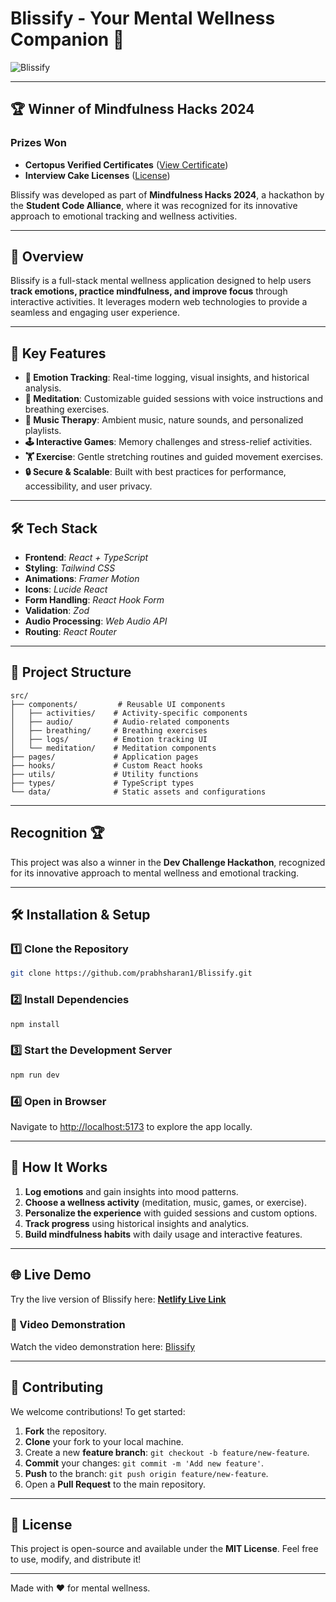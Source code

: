 # Blissify - Your Mental Wellness Companion 🌿

![Blissify](https://images.unsplash.com/photo-1545205597-3d9d02c29597?auto=format&fit=crop&q=80&w=1000)

---

## 🏆 Winner of Mindfulness Hacks 2024

### **Prizes Won**
- **Certopus Verified Certificates** ([View Certificate](https://drive.google.com/file/d/1DDrYY62fIPZPZLHnbj6q1npLdYajfDyc/view?usp=drivesdk))
- **Interview Cake Licenses** ([License](https://www.google.com/url?sa=i&url=https%3A%2F%2Fgiphy.com%2Fgifs%2Ffallontonight-funny-lol-88iYsvbegSUn9bSTF8&psig=AOvVaw3lKKXfbz0c_zzdbljHBtA9&ust=1739803592935000&source=images&cd=vfe&opi=89978449&ved=0CBMQjRxqFwoTCJj10s63yIsDFQAAAAAdAAAAABAJ))

Blissify was developed as part of **Mindfulness Hacks 2024**, a hackathon by the **Student Code Alliance**, where it was recognized for its innovative approach to emotional tracking and wellness activities. 

---

## 🌟 Overview

Blissify is a full-stack mental wellness application designed to help users **track emotions, practice mindfulness, and improve focus** through interactive activities. It leverages modern web technologies to provide a seamless and engaging user experience.

---

## 🚀 Key Features

- **📝 Emotion Tracking**: Real-time logging, visual insights, and historical analysis.
- **🧘 Meditation**: Customizable guided sessions with voice instructions and breathing exercises.
- **🎵 Music Therapy**: Ambient music, nature sounds, and personalized playlists.
- **🕹️ Interactive Games**: Memory challenges and stress-relief activities.
- **🏋️ Exercise**: Gentle stretching routines and guided movement exercises.
- **🔒 Secure & Scalable**: Built with best practices for performance, accessibility, and user privacy.

---

## 🛠 Tech Stack

- **Frontend**: *React + TypeScript*
- **Styling**: *Tailwind CSS*
- **Animations**: *Framer Motion*
- **Icons**: *Lucide React*
- **Form Handling**: *React Hook Form*
- **Validation**: *Zod*
- **Audio Processing**: *Web Audio API*
- **Routing**: *React Router*

---

## 📂 Project Structure

```
src/
├── components/         # Reusable UI components
│   ├── activities/    # Activity-specific components
│   ├── audio/         # Audio-related components
│   ├── breathing/     # Breathing exercises
│   ├── logs/          # Emotion tracking UI
│   └── meditation/    # Meditation components
├── pages/             # Application pages
├── hooks/             # Custom React hooks
├── utils/             # Utility functions
├── types/             # TypeScript types
└── data/              # Static assets and configurations
```

---

## Recognition 🏆

This project was also a winner in the **Dev Challenge Hackathon**, recognized for its innovative approach to mental wellness and emotional tracking.

---

## 🛠️ Installation & Setup

### 1️⃣ Clone the Repository
```bash
git clone https://github.com/prabhsharan1/Blissify.git
```

### 2️⃣ Install Dependencies
```bash
npm install
```

### 3️⃣ Start the Development Server
```bash
npm run dev
```

### 4️⃣ Open in Browser
Navigate to [http://localhost:5173](http://localhost:5173) to explore the app locally.

---

## 🎯 How It Works

1. **Log emotions** and gain insights into mood patterns.
2. **Choose a wellness activity** (meditation, music, games, or exercise).
3. **Personalize the experience** with guided sessions and custom options.
4. **Track progress** using historical insights and analytics.
5. **Build mindfulness habits** with daily usage and interactive features.

---

## 🌐 Live Demo
Try the live version of Blissify here: **[Netlify Live Link](https://teal-kitten-c46790.netlify.app/)**  

### 🎥 Video Demonstration
Watch the video demonstration here: [Blissify](https://youtu.be/aGS19Yhrsug)

---

## 🤝 Contributing

We welcome contributions! To get started:

1. **Fork** the repository.
2. **Clone** your fork to your local machine.
3. Create a new **feature branch**: `git checkout -b feature/new-feature`.
4. **Commit** your changes: `git commit -m 'Add new feature'`.
5. **Push** to the branch: `git push origin feature/new-feature`.
6. Open a **Pull Request** to the main repository.

---

## 📃 License

This project is open-source and available under the **MIT License**. Feel free to use, modify, and distribute it!

---

Made with ❤️ for mental wellness.
